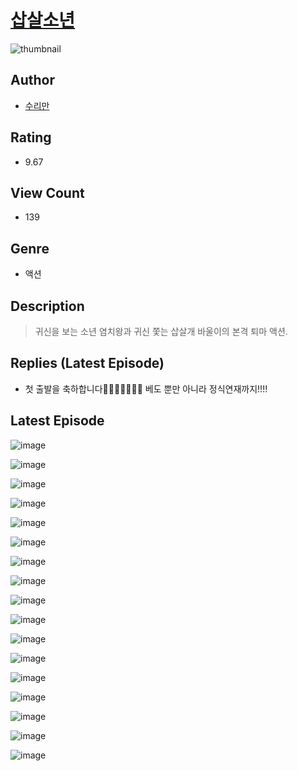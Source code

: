 # [삽살소년](https://comic.naver.com/challenge/list?titleId=810650)
![thumbnail](https://image-comic.pstatic.net/user_contents_data/challenge_comic/2023/05/24/311934/upload_3976739370168508978_480x623.jpeg)

## Author
- [수리만](https://comic.naver.com/artistTitle?id=311934)

## Rating
- 9.67

## View Count
- 139

## Genre
- 액션

## Description
> 귀신을 보는 소년 염치왕과 귀신 쫓는 삽살개 바울이의 본격 퇴마 액션.

## Replies (Latest Episode)
- 첫 출발을 축하합니다👏👏👏👏👏👏👏 베도 뿐만 아니라 정식연재까지!!!!

## Latest Episode
![image](https://image-comic.pstatic.net/user_contents_data/challenge_comic/2023/05/24/311934/upload_3702294464633660726.jpeg)

![image](https://image-comic.pstatic.net/user_contents_data/challenge_comic/2023/05/24/311934/upload_3617624368381911353.jpeg)

![image](https://image-comic.pstatic.net/user_contents_data/challenge_comic/2023/05/24/311934/upload_4135818925208318005.jpeg)

![image](https://image-comic.pstatic.net/user_contents_data/challenge_comic/2023/05/24/311934/upload_4050253607431844400.jpeg)

![image](https://image-comic.pstatic.net/user_contents_data/challenge_comic/2023/05/24/311934/upload_4062863901176653366.jpeg)

![image](https://image-comic.pstatic.net/user_contents_data/challenge_comic/2023/05/24/311934/upload_3474353811481649766.jpeg)

![image](https://image-comic.pstatic.net/user_contents_data/challenge_comic/2023/05/24/311934/upload_3991655160311134564.jpeg)

![image](https://image-comic.pstatic.net/user_contents_data/challenge_comic/2023/05/24/311934/upload_3761456995760550502.jpeg)

![image](https://image-comic.pstatic.net/user_contents_data/challenge_comic/2023/05/24/311934/upload_7293357916963484984.jpeg)

![image](https://image-comic.pstatic.net/user_contents_data/challenge_comic/2023/05/24/311934/upload_3546920273258690917.jpeg)

![image](https://image-comic.pstatic.net/user_contents_data/challenge_comic/2023/05/24/311934/upload_3559077797420360242.jpeg)

![image](https://image-comic.pstatic.net/user_contents_data/challenge_comic/2023/05/24/311934/upload_7219942242136436792.jpeg)

![image](https://image-comic.pstatic.net/user_contents_data/challenge_comic/2023/05/24/311934/upload_3473793077798320180.jpeg)

![image](https://image-comic.pstatic.net/user_contents_data/challenge_comic/2023/05/24/311934/upload_7377798004858971442.jpeg)

![image](https://image-comic.pstatic.net/user_contents_data/challenge_comic/2023/05/24/311934/upload_7233174833837782838.jpeg)

![image](https://image-comic.pstatic.net/user_contents_data/challenge_comic/2023/05/24/311934/upload_3991984984492750905.jpeg)

![image](https://image-comic.pstatic.net/user_contents_data/challenge_comic/2023/05/24/311934/upload_4050199743457998437.jpeg)
